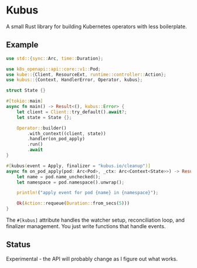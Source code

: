 # Kubus

A small Rust library for building Kubernetes operators with less boilerplate.

## Example

```rust
use std::{sync::Arc, time::Duration};

use k8s_openapi::api::core::v1::Pod;
use kube::{Client, ResourceExt, runtime::controller::Action};
use kubus::{Context, HandlerError, Operator, kubus};

struct State {}

#[tokio::main]
async fn main() -> Result<(), kubus::Error> {
    let client = Client::try_default().await?;
    let state = State {};

    Operator::builder()
        .with_context((client, state))
        .handler(on_pod_apply)
        .run()
        .await
}

#[kubus(event = Apply, finalizer = "kubus.io/cleanup")]
async fn on_pod_apply(pod: Arc<Pod>, _ctx: Arc<Context<State>>) -> Result<Action, HandlerError> {
    let name = pod.name_unchecked();
    let namespace = pod.namespace().unwrap();

    println!("apply event for pod {name} in {namespace}");

    Ok(Action::requeue(Duration::from_secs(5)))
}
```

The `#[kubus]` attribute handles the watcher setup, reconciliation loop, and finalizer management. You just write functions that handle events.

## Status

Experimental - the API will probably change as I figure out what works.

